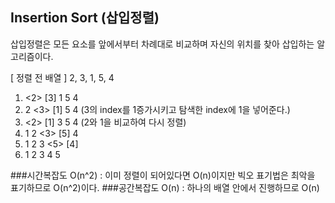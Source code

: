 ## Insertion Sort (삽입정렬)
삽입정렬은 모든 요소를 앞에서부터 차례대로 비교하며 자신의 위치를 찾아 삽입하는 알고리즘이다.

[ 정렬 전 배열 ]
2, 3, 1, 5, 4

1. <2> [3]  1   5   4
2.  2  <3> [1]  5   4 (3의 index를 1증가시키고 탐색한 index에 1을 넣어준다.)
3. <2> [1]  3   5   4 (2와 1을 비교하여 다시 정렬)
4.  1   2  <3> [5]  4
5.  1   2   3  <5> [4]
6.  1   2   3   4   5

###시간복잡도
O(n^2) : 이미 정렬이 되어있다면 O(n)이지만 빅오 표기법은 최악을 표기하므로 O(n^2)이다.
###공간복잡도
O(n) : 하나의 배열 안에서 진행하므로 O(n)
